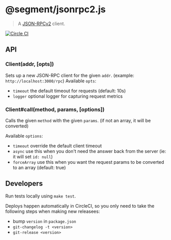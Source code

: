 # @segment/jsonrpc2.js

> A [JSON-RPCv2](http://www.jsonrpc.org/specification) client.

[![Circle CI](https://circleci.com/gh/segmentio/jsonrpc2.js.svg?style=svg&circle-token=2f500aa32b45326a85290a0b005412a1b283f813)](https://circleci.com/gh/segmentio/jsonrpc2.js)

## API

### Client(addr, [opts])

Sets up a new JSON-RPC client for the given `addr`. (example: `http://localhost:3000/rpc`)
Available `opts`:
 - `timeout` the default timeout for requests (default: 10s)
 - `logger` optional logger for capturing request metrics

### Client#call(method, params, [options])

Calls the given `method` with the given `params`. (if not an array, it will be converted)

Available `options`:
 - `timeout` override the default client timeout
 - `async` use this when you don't need the answer back from the server (ie: it will set `id: null`)
 - `forceArray` use this when you want the request params to be converted to an array (default: true)

## Developers

Run tests locally using `make test`.

Deploys happen automatically in CircleCI, so you only need to take the following steps when
making new releasees:

 - bump `version` in `package.json`
 - `git-changelog -t <version>`
 - `git-release <version>`
